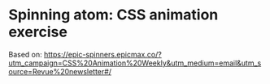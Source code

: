 # Spinning atom:  CSS animation exercise

Based on:
 https://epic-spinners.epicmax.co/?utm_campaign=CSS%20Animation%20Weekly&utm_medium=email&utm_source=Revue%20newsletter#/